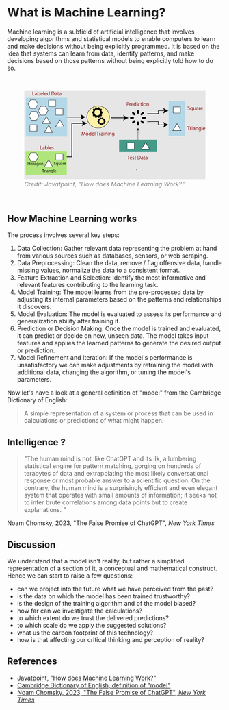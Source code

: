 # What is Machine Learning?

Machine learning is a subfield of artificial intelligence that involves developing algorithms and statistical models to enable computers to learn and make decisions without being explicitly programmed. It is based on the idea that systems can learn from data, identify patterns, and make decisions based on those patterns without being explicitly told how to do so.

<br>
<figure>
  <img src="../assets/lecture/javatpoint-how-does-machine-learning-work.png">
  <figcaption style="color:grey; font-style: italic;">Credit: Javatpoint, "How does Machine Learning Work?"</figcaption>
</figure>
<br>

## How Machine Learning works

The process involves several key steps:

1. Data Collection: Gather relevant data representing the problem at hand from various sources such as databases, sensors, or web scraping.
2. Data Preprocessing: Clean the data, remove / flag offensive data, handle missing values, normalize the data to a consistent format.
3. Feature Extraction and Selection: Identify the most informative and relevant features contributing to the learning task.
4. Model Training: The model learns from the pre-processed data by adjusting its internal parameters based on the patterns and relationships it discovers.
5. Model Evaluation: The model is evaluated to assess its performance and generalization ability after training it.
6. Prediction or Decision Making: Once the model is trained and evaluated, it can predict or decide on new, unseen data. The model takes input features and applies the learned patterns to generate the desired output or prediction.
7. Model Refinement and Iteration: If the model's performance is unsatisfactory we can make adjustments by retraining the model with additional data, changing the algorithm, or tuning the model's parameters.

Now let's have a look at a general definition of "model" from the Cambridge Dictionary of English:

> A simple representation of a system or process that can be used in calculations or predictions of what might happen.

## Intelligence ?

> "The human mind is not, like ChatGPT and its ilk, a lumbering statistical engine for pattern matching, gorging on hundreds of terabytes of data and extrapolating the most likely conversational response or most probable answer to a scientific question. On the contrary, the human mind is a surprisingly efficient and even elegant system that operates with small amounts of information; it seeks not to infer brute correlations among data points but to create explanations. "

Noam Chomsky, 2023, "The False Promise of ChatGPT", _New York Times_

## Discussion

We understand that a model isn't reality, but rather a simplified representation of a section of it, a conceptual and mathematical construct. Hence we can start to raise a few questions:

- can we project into the future what we have perceived from the past?
- is the data on which the model has been trained trustworthy?
- is the design of the training algorithm and of the model biased?
- how far can we investigate the calculations?
- to which extent do we trust the delivered predictions?
- to which scale do we apply the suggested solutions?
- what us the carbon footprint of this technology?
- how is that affecting our critical thinking and perception of reality?

## References

- [Javatpoint, "How does Machine Learning Work?"](https://www.javatpoint.com/how-does-machine-learning-work)
- [Cambridge Dictionary of English, definition of "model"](https://dictionary.cambridge.org/dictionary/english/model)
- [Noam Chomsky, 2023, "The False Promise of ChatGPT", _New York Times_](https://www.nytimes.com/2023/03/08/opinion/noam-chomsky-chatgpt-ai.html)
